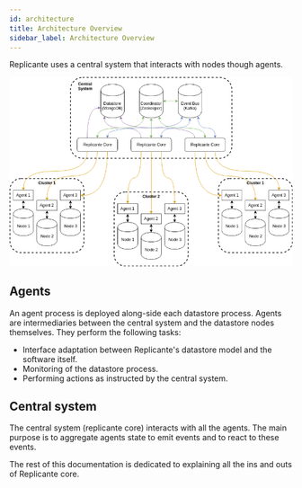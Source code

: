```yaml
---
id: architecture
title: Architecture Overview
sidebar_label: Architecture Overview
---
```


Replicante uses a central system that interacts with nodes though agents.

![architecture](assets/architecture.png)


## Agents
An agent process is deployed along-side each datastore process.
Agents are intermediaries between the central system and the datastore nodes themselves.
They perform the following tasks:

  * Interface adaptation between Replicante's datastore model and the software itself.
  * Monitoring of the datastore process.
  * Performing actions as instructed by the central system.


## Central system
The central system (replicante core) interacts with all the agents.
The main purpose is to aggregate agents state to emit events and to react to these events.

The rest of this documentation is dedicated to explaining all the ins and outs of Replicante core.
